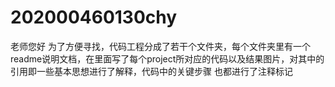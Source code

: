# 202000460130chy
老师您好
为了方便寻找，代码工程分成了若干个文件夹，每个文件夹里有一个readme说明文档，在里面写了每个project所对应的代码以及结果图片，对其中的引用即一些基本思想进行了解释，代码中的关键步骤
也都进行了注释标记
